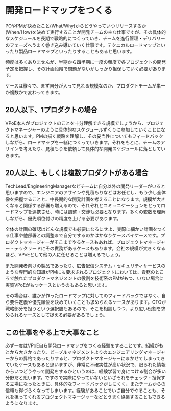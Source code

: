# 開発ロードマップをつくる

POやPMが決めたこと(What/Why)からどうやっていつリリースするか(When/How)を決めて実行することが開発チームの主な仕事ですが、その具体的なスケジュールを長期で戦略的につくっていき、チームを進行管理・デリバリーのフェーズへうまく巻き込み導いていく仕事です。テクニカルロードマップといったり製品ロードマップといったりすることもあると思います。

頻度は多くありませんが、半期から四半期に一度の頻度で各プロジェクトの開発予定を把握し、その計画段階で問題がないかしっかり担保していく必要があります。

ケースは様々で、まず自分が入って見れる規模なのか、プロダクトチームが単一か複数かで変わってきます。

## 20人以下、1プロダクトの場合
VPoE本人がプロジェクトのことを十分理解できる規模でしょうから、プロジェクトマネージャーのように具体的なスケジュールずくりに参加していくことになると思います。PMの描く戦略を理解し、その妥当性についてもフィードバックしながら、ロードマップを一緒につくっていきます。それをもとに、チームのアサインを考えたり、見積もりを依頼して具体的な開発スケジュールに落としていきます。

## 20人以上、もしくは複数プロダクトがある場合
TechLead/EngineeringManagerなどチームに自分以外の開発リーダーがいると思いますので、エンジニアのアサインや見積もりなどはお任せし、もう少し全体像を把握することと、中長期的な開発計画を考えることになります。規模が大きくなると関係する部署も増えるので、それぞれとコミュニケーションをとってロードマップを連携させ、時には調整・交渉も必要となります。多くの変数を理解しながら、優先順位付けの精度を上げる必要があります。

全体の計画の確認はどんな規模でも必要になるにせよ、実際に細かい計画をつくる仕事や他部署との調整まで自分でするのかはかなりケースバイケースです。プロダクトマネージャーがそこまでやるケースもあれば、プロジェクトマネージャー・テックリードにその責務があるケースもあります。会社の規模が大きくなるほど、VPoEとして他の人に任せることは増えるでしょう。

また開発者向けの製品であったり、広告配信システム・セキュリティサービスのような専門的な知識がPMにも要求されるプロジェクトにおいては、責務のところで触れたプロダクトマネジメントの役割を技術系のPMがもつ、いない場合に実質VPoEがもつケースというのもあると思います。

その場合は、誰かが作ったロードマップに対してのフィードバックではなく、自ら要件定義や優先順位を決めていくことも求められるケースがあります。CTOが戦略部分を担うという選択肢もあるので、そこを相談しつつ、より広い役割を求められるケースとして捉える必要があるでしょう。

## この仕事をやる上で大事なこと

必ず一度はVPoE自ら開発ロードマップをつくる経験をすることです。組織がもとから大きかったり、ピープルマネジメントよりのエンジニアリングマネージャーからの昇格であったりすると、プロダクトマネージャーにまかせてしまってきていたケースもあると思いますが、非常に不確実性が高い状況で、限られた情報からいつどうやって開発をするかというのは、経験学習で身につける割合が多い分野だと思います。ですので実際にやっていないといざそれをチェック・担保する立場になったときに、具体的なフィードバックがしにくく、またチームからの信頼も得づらくなってしまいます。経験があることでいざ自分でやることも、それを担ってくれるプロジェクトマネージャーなどとうまく協業することもできるようになります。
